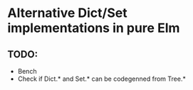 # Alternative Dict/Set implementations in pure Elm

## TODO:

- Bench
- Check if Dict.* and Set.* can be codegenned from Tree.*
